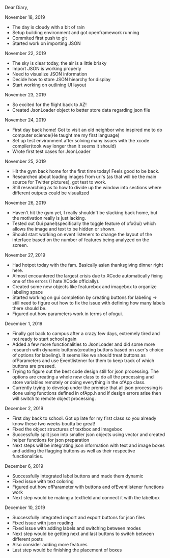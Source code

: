 Dear Diary,

November 18, 2019
- The day is cloudy with a bit of rain
- Setup building environment and got openframework running
- Commited first push to git
- Started work on importing JSON

November 22, 2019
- The sky is clear today, the air is a little brisky
- Import JSON is working properly
- Need to visualize JSON information
- Decide how to store JSON hiearchy for display
- Start working on outlining UI layout

November 23, 2019
- So excited for the flight back to AZ!
- Created JsonLoader object to better store data regarding json file

November 24, 2019
- First day back home! Got to visit an old neighbor who inspired me to do computer science(He taught me my first language)
- Set up test environment after solving many issues with the xcode compiler(took way longer than it seems it should)
- Wrote first test cases for JsonLoader

November 25, 2019
- Hit the gym back home for the first time today! Feels good to be back.
- Researched about loading images from url's (as that will be the main source for Twitter pictures), got test to work.
- Still researching as to how to divide up the window into sections where different outputs could be visualized

November 26, 2019
- Haven't hit the gym yet, I really shouldn't be slacking back home, but the motivation really is just lacking.
- Tested out Gui panel(specifically the toggle feature of ofxGui) which allows the image and text to be hidden or shown.
- Should start working on event listeners to change the layout of the interface based on the number of features being analyzed on the screen.

November 27, 2019
- Had hotpot today with the fam. Basically asian thanksgiving dinner right here.
- Almost encountered the largest crisis due to XCode automatically fixing one of the errors (I hate XCode officially).
- Created some new objects like featurebox and imagebox to organize labeling space
- Started working on gui completion by creating buttons for labeling -> still need to figure out how to fix the issue with defining how many labels there should be.
- Figured out how parameters work in terms of ofxgui.

December 1, 2019
- Finally got back to campus after a crazy few days, extremely tired and not ready to start school again
- Added a few more functionalities to JsonLoader and did some more research with dynamic buttons(creating buttons based on user's choice of options for labeling). It seems like we should treat buttons as ofParameters and use Eventlistener for them to keep track of which buttons are pressed.
- Trying to figure out the best code design still for json processing. The options are creating a whole new class to do all the processing and store variables remotely or doing everything in the ofApp class. 
- Currently trying to develop under the premise that all json processing is done using functions defined in ofApp.h and if design errors arise then will switch to remote object processing.

December 2, 2019
- First day back to school. Got up late for my first class so you already know these two weeks boutta be great!
- Fixed the object structures of textbox and imagebox
- Successfully split json into smaller json objects using vector and created helper functions for json preparation
- Next steps will be integrating json information with text and image boxes and adding the flagging buttons as well as their respective functionalities.

December 6, 2019
- Successfully integrated label buttons and made them dynamic
- Fixed issue with text coloring
- Figured out how ofParameter with buttons and ofEventlistener functions work
- Next step would be making a textfield and connect it with the labelbox

December 10, 2019
- Successfully integrated import and export buttons for json files
- Fixed issue with json reading
- Fixed issue with adding labels and switching between modes
- Next step would be getting next and last buttons to switch between different posts
- Also consider adding more features
- Last step would be finishing the placement of boxes
